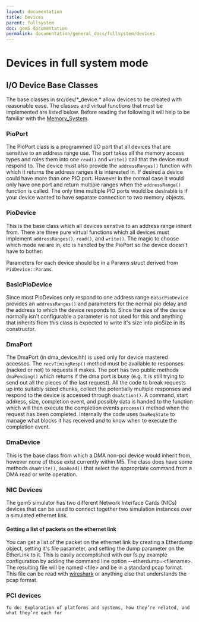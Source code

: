 ```yaml
---
layout: documentation
title: Devices
parent: fullsystem
doc: gem5 documentation
permalink: documentation/general_docs/fullsystem/devices
---
```


# Devices in full system mode

## I/O Device Base Classes

The base classes in src/dev/\*_device.\* allow devices to be created with reasonable ease.
The classes and virtual functions that must be implemented are listed below.
Before reading the following it will help to be familiar with the [Memory_System](../memory_system).

### PioPort

The PioPort class is a programmed I/O port that all devices that are sensitive to an address range use.
The port takes all the memory access types and roles them into one `read()` and `write()` call that the device must respond to.
The device must also provide the `addressRanges()` function with which it returns the address ranges it is interested in.
If desired a device could have more than one PIO port.
However in the normal case it would only have one port and return multiple ranges when the `addressRange()` function is called. The only time multiple PIO ports would be desirable is if your device wanted to have separate connection to two memory objects.

### PioDevice

This is the base class which all devices senstive to an address range inherit from.
There are three pure virtual functions which all devices must implement `addressRanges()`, `read()`, and `write()`.
The magic to choose which mode we are in, etc is handled by the PioPort so the device doesn't have to bother.

Parameters for each device should be in a Params struct derived from `PioDevice::Params`.

### BasicPioDevice

Since most PioDevices only respond to one address range `BasicPioDevice` provides an `addressRanges()` and parameters for the normal pio delay and the address to which the device responds to.
Since the size of the device normally isn't configurable a parameter is not used for this and anything that inherits from this class is expected to write it's size into pioSize in its constructor.

### DmaPort

The DmaPort (in dma_device.hh) is used only for device mastered accesses.
The `recvTimingResp()` method must be available to responses (nacked or not) to requests it makes.
The port has two public methods `dmaPending()` which returns if the dma port is busy (e.g. It is still trying to send out all the pieces of the last request).
All the code to break requests up into suitably sized chunks, collect the potentially multiple responses and respond to the device is accessed through `dmaAction()`.
A command, start address, size, completion event, and possibly data is handed to the function which will then execute the completion events `process()` method when the request has been completed.
Internally the code uses `DmaReqState` to manage what blocks it has received and to know when to execute the completion event.

### DmaDevice

This is the base class from which a DMA non-pci device would inherit from, however none of those exist currently within M5. The class does have some methods `dmaWrite()`, `dmaRead()` that select the appropriate command from a DMA read or write operation.

### NIC Devices

The gem5 simulator has two different Network Interface Cards (NICs) devices that can be used to connect together two simulation instances over a simulated ethernet link.

#### Getting a list of packets on the ethernet link

You can get a list of the packet on the ethernet link by creating a Etherdump object, setting it's file parameter, and setting the dump parameter on the EtherLink to it.
This is easily accomplished with our fs.py example configuration by adding the command line option \-\-etherdump=\<filename\>. The resulting file will be named \<file\> and be in a standard pcap format.
This file can be read with [wireshark](https://www.wireshark.org/) or anything else that understands the pcap format.


### PCI devices
```
To do: Explanation of platforms and systems, how they’re related, and what they’re each for
```
